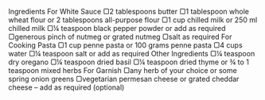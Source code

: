 Ingredients
For White Sauce
▢2 tablespoons butter
▢1 tablespoon whole wheat flour or 2 tablespoons all-purpose flour
▢1 cup chilled milk or 250 ml chilled milk
▢¼ teaspoon black pepper powder or add as required
▢generous pinch of nutmeg or grated nutmeg
▢salt as required
For Cooking Pasta
▢1 cup penne pasta or 100 grams penne pasta
▢4 cups water
▢¼ teaspoon salt or add as required
Other Ingredients
▢¼ teaspoon dry oregano
▢¼ teaspoon dried basil
▢¼ teaspoon dried thyme or ¾ to 1 teaspoon mixed herbs
For Garnish
▢any herb of your choice or some spring onion greens
▢vegetarian permesan cheese or grated cheddar cheese – add as required (optional)
